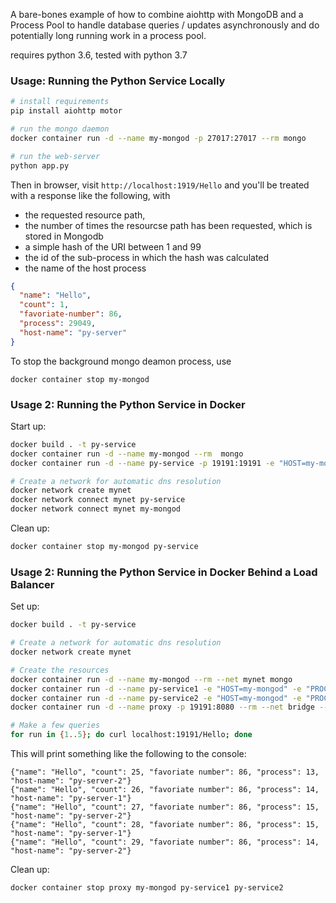 A bare-bones example of how to combine aiohttp with MongoDB and a Process Pool
to handle database queries / updates asynchronously and do potentially long
running work in a process pool.

requires python 3.6, tested with python 3.7

### Usage: Running the Python Service Locally

```bash
# install requirements
pip install aiohttp motor

# run the mongo daemon
docker container run -d --name my-mongod -p 27017:27017 --rm mongo

# run the web-server
python app.py
```

Then in browser, visit `http://localhost:1919/Hello` and you'll be treated with
a response like the following, with 
* the requested resource path, 
* the number of times the resourcse path has been requested, which is stored in Mongodb
* a simple hash of the URI between 1 and 99
* the id of the sub-process in which the hash was calculated
* the name of the host process


```json
{
  "name": "Hello",
  "count": 1,
  "favoriate-number": 86,
  "process": 29049,
  "host-name": "py-server"
}
```

To stop the background mongo deamon process, use

```
docker container stop my-mongod
```


### Usage 2: Running the Python Service in Docker

Start up:

```bash
docker build . -t py-service
docker container run -d --name my-mongod --rm  mongo
docker container run -d --name py-service -p 19191:19191 -e "HOST=my-mongod" -e "PROCESS_COUNT=2" --rm py-service

# Create a network for automatic dns resolution
docker network create mynet
docker network connect mynet py-service
docker network connect mynet my-mongod
```

Clean up:

```bash
docker container stop my-mongod py-service
```

### Usage 2: Running the Python Service in Docker Behind a Load Balancer

Set up:

```bash
docker build . -t py-service

# Create a network for automatic dns resolution
docker network create mynet

# Create the resources
docker container run -d --name my-mongod --rm --net mynet mongo
docker container run -d --name py-service1 -e "HOST=my-mongod" -e "PROCESS_COUNT=3" -e "NAME=py-server-1" --rm --net mynet py-service
docker container run -d --name py-service2 -e "HOST=my-mongod" -e "PROCESS_COUNT=3" -e "NAME=py-server-2" --rm --net mynet py-service
docker container run -d --name proxy -p 19191:8080 --rm --net bridge --net mynet -v $(pwd):/etc/nginx:ro nginx

# Make a few queries
for run in {1..5}; do curl localhost:19191/Hello; done
```

This will print something like the following to the console:

```
{"name": "Hello", "count": 25, "favoriate number": 86, "process": 13, "host-name": "py-server-2"}
{"name": "Hello", "count": 26, "favoriate number": 86, "process": 14, "host-name": "py-server-1"}
{"name": "Hello", "count": 27, "favoriate number": 86, "process": 15, "host-name": "py-server-2"}
{"name": "Hello", "count": 28, "favoriate number": 86, "process": 15, "host-name": "py-server-1"}
{"name": "Hello", "count": 29, "favoriate number": 86, "process": 14, "host-name": "py-server-2"}
```

Clean up:
```bash
docker container stop proxy my-mongod py-service1 py-service2
```


